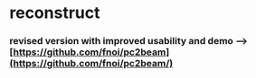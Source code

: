 # reconstruct

### revised version with improved usability and demo --> [https://github.com/fnoi/pc2beam](https://github.com/fnoi/pc2beam/)

